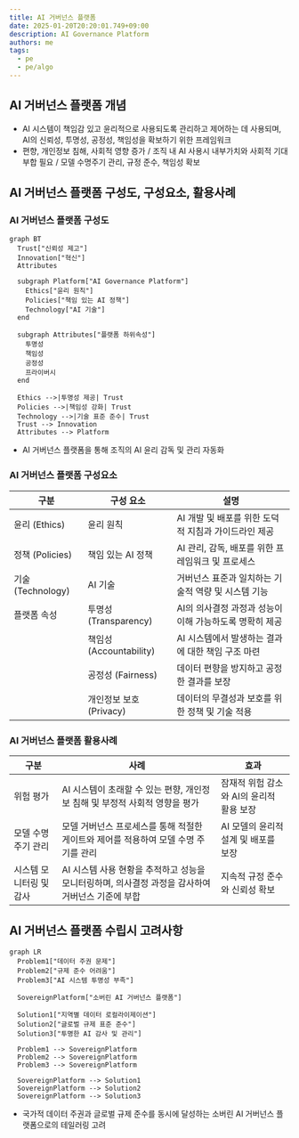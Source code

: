```yaml
---
title: AI 거버넌스 플랫폼
date: 2025-01-20T20:20:01.749+09:00
description: AI Governance Platform
authors: me
tags:
  - pe
  - pe/algo
---
```


## AI 거버넌스 플랫폼 개념

- AI 시스템이 책임감 있고 윤리적으로 사용되도록 관리하고 제어하는 데 사용되며, AI의 신뢰성, 투명성, 공정성, 책임성을 확보하기 위한 프레임워크
- 편향, 개인정보 침해, 사회적 영향 증가 / 조직 내 AI 사용시 내부가치와 사회적 기대 부합 필요 / 모델 수명주기 관리, 규정 준수, 책임성 확보

## AI 거버넌스 플랫폼 구성도, 구성요소, 활용사례

### AI 거버넌스 플랫폼 구성도

```mermaid
graph BT
  Trust["신뢰성 제고"]
  Innovation["혁신"]
  Attributes

  subgraph Platform["AI Governance Platform"]
    Ethics["윤리 원칙"]
    Policies["책임 있는 AI 정책"]
    Technology["AI 기술"]
  end

  subgraph Attributes["플랫폼 하위속성"]
    투명성
    책임성
    공정성
    프라이버시
  end

  Ethics -->|투명성 제공| Trust
  Policies -->|책임성 강화| Trust
  Technology -->|기술 표준 준수| Trust
  Trust --> Innovation
  Attributes --> Platform
```

- AI 거버넌스 플랫폼을 통해 조직의 AI 윤리 감독 및 관리 자동화

### AI 거버넌스 플랫폼 구성요소

| 구분 | 구성 요소 | 설명 |
| --- | --- | --- |
| 윤리 (Ethics) | 윤리 원칙 | AI 개발 및 배포를 위한 도덕적 지침과 가이드라인 제공 |
| 정책 (Policies) | 책임 있는 AI 정책 | AI 관리, 감독, 배포를 위한 프레임워크 및 프로세스 |
| 기술 (Technology) | AI 기술 | 거버넌스 표준과 일치하는 기술적 역량 및 시스템 기능 |
| 플랫폼 속성 | 투명성 (Transparency) | AI의 의사결정 과정과 성능이 이해 가능하도록 명확히 제공 |
| | 책임성 (Accountability) | AI 시스템에서 발생하는 결과에 대한 책임 구조 마련 |
| | 공정성 (Fairness) | 데이터 편향을 방지하고 공정한 결과를 보장 |
| | 개인정보 보호 (Privacy) | 데이터의 무결성과 보호를 위한 정책 및 기술 적용 |

### AI 거버넌스 플랫폼 활용사례

| 구분 | 사례 | 효과 |
| --- | --- | --- |
| 위험 평가 | AI 시스템이 초래할 수 있는 편향, 개인정보 침해 및 부정적 사회적 영향을 평가 | 잠재적 위험 감소와 AI의 윤리적 활용 보장 |
| 모델 수명 주기 관리 | 모델 거버넌스 프로세스를 통해 적절한 게이트와 제어를 적용하여 모델 수명 주기를 관리 | AI 모델의 윤리적 설계 및 배포를 보장 |
| 시스템 모니터링 및 감사 | AI 시스템 사용 현황을 추적하고 성능을 모니터링하며, 의사결정 과정을 감사하여 거버넌스 기준에 부합 | 지속적 규정 준수와 신뢰성 확보 |

## AI 거버넌스 플랫폼 수립시 고려사항

```mermaid
graph LR
  Problem1["데이터 주권 문제"]
  Problem2["규제 준수 어려움"]
  Problem3["AI 시스템 투명성 부족"]

  SovereignPlatform["소버린 AI 거버넌스 플랫폼"]

  Solution1["지역별 데이터 로컬라이제이션"]
  Solution2["글로벌 규제 표준 준수"]
  Solution3["투명한 AI 감사 및 관리"]

  Problem1 --> SovereignPlatform
  Problem2 --> SovereignPlatform
  Problem3 --> SovereignPlatform

  SovereignPlatform --> Solution1
  SovereignPlatform --> Solution2
  SovereignPlatform --> Solution3
```

- 국가적 데이터 주권과 글로벌 규제 준수를 동시에 달성하는 소버린 AI 거버넌스 플랫폼으로의 테일러링 고려
